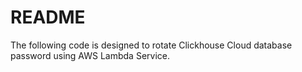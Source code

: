 # README
The following code is designed to rotate Clickhouse Cloud database password using AWS Lambda Service.